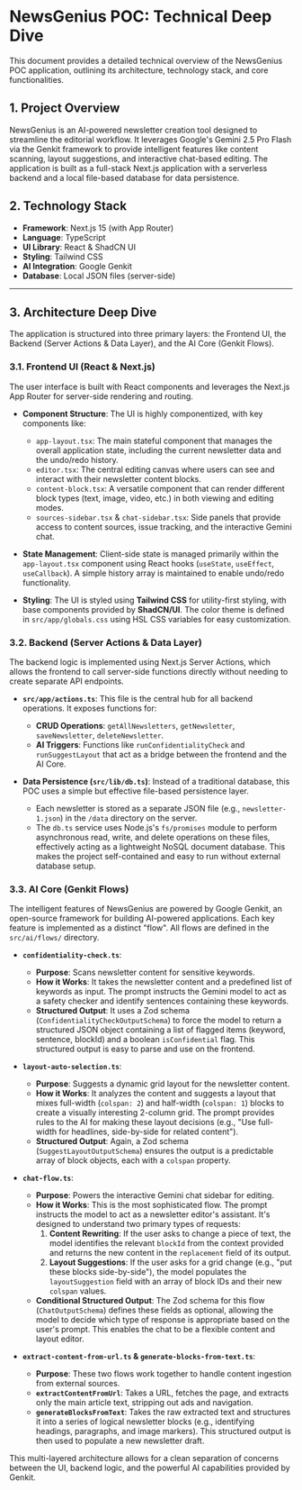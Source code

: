 # NewsGenius POC: Technical Deep Dive

This document provides a detailed technical overview of the NewsGenius POC application, outlining its architecture, technology stack, and core functionalities.

## 1. Project Overview

NewsGenius is an AI-powered newsletter creation tool designed to streamline the editorial workflow. It leverages Google's Gemini 2.5 Pro Flash via the Genkit framework to provide intelligent features like content scanning, layout suggestions, and interactive chat-based editing. The application is built as a full-stack Next.js application with a serverless backend and a local file-based database for data persistence.

## 2. Technology Stack

- **Framework**: Next.js 15 (with App Router)
- **Language**: TypeScript
- **UI Library**: React & ShadCN UI
- **Styling**: Tailwind CSS
- **AI Integration**: Google Genkit
- **Database**: Local JSON files (server-side)

---

## 3. Architecture Deep Dive

The application is structured into three primary layers: the Frontend UI, the Backend (Server Actions & Data Layer), and the AI Core (Genkit Flows).

### 3.1. Frontend UI (React & Next.js)

The user interface is built with React components and leverages the Next.js App Router for server-side rendering and routing.

- **Component Structure**: The UI is highly componentized, with key components like:
    - `app-layout.tsx`: The main stateful component that manages the overall application state, including the current newsletter data and the undo/redo history.
    - `editor.tsx`: The central editing canvas where users can see and interact with their newsletter content blocks.
    - `content-block.tsx`: A versatile component that can render different block types (text, image, video, etc.) in both viewing and editing modes.
    - `sources-sidebar.tsx` & `chat-sidebar.tsx`: Side panels that provide access to content sources, issue tracking, and the interactive Gemini chat.

- **State Management**: Client-side state is managed primarily within the `app-layout.tsx` component using React hooks (`useState`, `useEffect`, `useCallback`). A simple history array is maintained to enable undo/redo functionality.

- **Styling**: The UI is styled using **Tailwind CSS** for utility-first styling, with base components provided by **ShadCN/UI**. The color theme is defined in `src/app/globals.css` using HSL CSS variables for easy customization.

### 3.2. Backend (Server Actions & Data Layer)

The backend logic is implemented using Next.js Server Actions, which allows the frontend to call server-side functions directly without needing to create separate API endpoints.

- **`src/app/actions.ts`**: This file is the central hub for all backend operations. It exposes functions for:
    - **CRUD Operations**: `getAllNewsletters`, `getNewsletter`, `saveNewsletter`, `deleteNewsletter`.
    - **AI Triggers**: Functions like `runConfidentialityCheck` and `runSuggestLayout` that act as a bridge between the frontend and the AI Core.

- **Data Persistence (`src/lib/db.ts`)**: Instead of a traditional database, this POC uses a simple but effective file-based persistence layer.
    - Each newsletter is stored as a separate JSON file (e.g., `newsletter-1.json`) in the `/data` directory on the server.
    - The `db.ts` service uses Node.js's `fs/promises` module to perform asynchronous read, write, and delete operations on these files, effectively acting as a lightweight NoSQL document database. This makes the project self-contained and easy to run without external database setup.

### 3.3. AI Core (Genkit Flows)

The intelligent features of NewsGenius are powered by Google Genkit, an open-source framework for building AI-powered applications. Each key feature is implemented as a distinct "flow". All flows are defined in the `src/ai/flows/` directory.

- **`confidentiality-check.ts`**:
    - **Purpose**: Scans newsletter content for sensitive keywords.
    - **How it Works**: It takes the newsletter content and a predefined list of keywords as input. The prompt instructs the Gemini model to act as a safety checker and identify sentences containing these keywords.
    - **Structured Output**: It uses a Zod schema (`ConfidentialityCheckOutputSchema`) to force the model to return a structured JSON object containing a list of flagged items (keyword, sentence, blockId) and a boolean `isConfidential` flag. This structured output is easy to parse and use on the frontend.

- **`layout-auto-selection.ts`**:
    - **Purpose**: Suggests a dynamic grid layout for the newsletter content.
    - **How it Works**: It analyzes the content and suggests a layout that mixes full-width (`colspan: 2`) and half-width (`colspan: 1`) blocks to create a visually interesting 2-column grid. The prompt provides rules to the AI for making these layout decisions (e.g., "Use full-width for headlines, side-by-side for related content").
    - **Structured Output**: Again, a Zod schema (`SuggestLayoutOutputSchema`) ensures the output is a predictable array of block objects, each with a `colspan` property.

- **`chat-flow.ts`**:
    - **Purpose**: Powers the interactive Gemini chat sidebar for editing.
    - **How it Works**: This is the most sophisticated flow. The prompt instructs the model to act as a newsletter editor's assistant. It's designed to understand two primary types of requests:
        1.  **Content Rewriting**: If the user asks to change a piece of text, the model identifies the relevant `blockId` from the context provided and returns the new content in the `replacement` field of its output.
        2.  **Layout Suggestions**: If the user asks for a grid change (e.g., "put these blocks side-by-side"), the model populates the `layoutSuggestion` field with an array of block IDs and their new `colspan` values.
    - **Conditional Structured Output**: The Zod schema for this flow (`ChatOutputSchema`) defines these fields as optional, allowing the model to decide which type of response is appropriate based on the user's prompt. This enables the chat to be a flexible content and layout editor.

- **`extract-content-from-url.ts` & `generate-blocks-from-text.ts`**:
    - **Purpose**: These two flows work together to handle content ingestion from external sources.
    - **`extractContentFromUrl`**: Takes a URL, fetches the page, and extracts only the main article text, stripping out ads and navigation.
    - **`generateBlocksFromText`**: Takes the raw extracted text and structures it into a series of logical newsletter blocks (e.g., identifying headings, paragraphs, and image markers). This structured output is then used to populate a new newsletter draft.

This multi-layered architecture allows for a clean separation of concerns between the UI, backend logic, and the powerful AI capabilities provided by Genkit.
